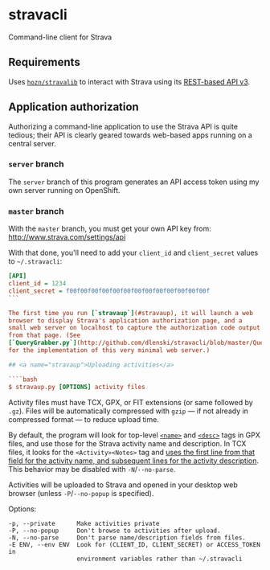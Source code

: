 # stravacli
Command-line client for Strava

## Requirements

Uses [`hozn/stravalib`](http://github.com/hozn/stravalib) to interact
with Strava using its [REST-based API v3](http://strava.github.io/api/v3).

## Application authorization

Authorizing a command-line application to use the Strava API is quite
tedious; their API is clearly geared towards web-based apps running on
a central server.

### `server` branch
The `server` branch of this program generates an API access token
using my own server running on OpenShift.

### `master` branch
With the `master` branch, you must get your own API key from: http://www.strava.com/settings/api

With that done, you'll need to add your `client_id` and
`client_secret` values to `~/.stravacli`:
````ini
[API]
client_id = 1234
client_secret = f00f00f00f00f00f00f00f00f00f00f00f00f00f
```

The first time you run [`stravaup`](#stravaup), it will launch a web
browser to display Strava's application authorization page, and a
small web server on localhost to capture the authorization code output
from that page. (See
[`QueryGrabber.py`](http://github.com/dlenski/stravacli/blob/master/QueryGrabber.py)
for the implementation of this very minimal web server.)

## <a name="stravaup">Uploading activities</a>

````bash
$ stravaup.py [OPTIONS] activity files
````

Activity files must have TCX, GPX, or FIT extensions (or same followed
by `.gz`). Files will be automatically compressed with `gzip` &mdash; if not
already in compressed format &mdash; to reduce upload time.

By default, the program will look for top-level
[`<name>`](http://www.topografix.com/gpx_manual.asp#name) and
[`<desc>`](http://www.topografix.com/gpx_manual.asp#desc) tags in GPX
files, and use those for the Strava activity name and description. In
TCX files, it looks for the `<Activity><Notes>` tag and [uses the first
line from that field for the activity name, and subsequent lines for
the activity description](https://github.com/cpfair/tapiriik/issues/99).
This behavior may be disabled with `-N`/`--no-parse`.

Activities will be uploaded to Strava and opened in your desktop web
browser (unless `-P`/`--no-popup` is specified).

Options:

    -p, --private      Make activities private
    -P, --no-popup     Don't browse to activities after upload.
    -N, --no-parse     Don't parse name/description fields from files.
    -E ENV, --env ENV  Look for (CLIENT_ID, CLIENT_SECRET) or ACCESS_TOKEN in
                       environment variables rather than ~/.stravacli
